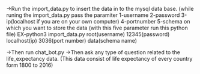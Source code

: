 ->Run the import_data.py to insert the data in to the mysql data base.
  (while runing the import_data.py pass the paramiter 1-username
                                                      2-password
                                                      3-ip(localhost if you are on your own computer)
                                                      4-portnumber
                                                      5-schema on which you want to store the data
  (with this five parameter run this python file)
      EX-python3 import_data.py root(username) 12345(password) localhost(ip) 3036(port number) data(schema name) 



->Then run chat_bot.py
      ->Then ask any type of question related to the life_expectancy data.
      (This data consist of life expectancy of every country form 1800 to 2016)

